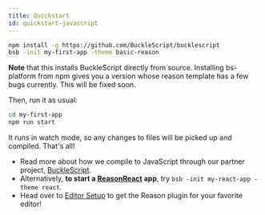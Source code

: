 ```yaml
---
title: Quickstart
id: quickstart-javascript
---
```


```sh
npm install -g https://github.com/BuckleScript/bucklescript
bsb -init my-first-app -theme basic-reason
```

**Note** that this installs BuckleScript directly from source. Installing bs-platform from npm gives you a version whose reason template has a few bugs currently. This will be fixed soon.

Then, run it as usual:

```sh
cd my-first-app
npm run start
```

It runs in watch mode, so any changes to files will be picked up and compiled. That's all!

- Read more about how we compile to JavaScript through our partner project, [BuckleScript](https://bucklescript.github.io).
- Alternatively, **to start a [ReasonReact](//reasonml.github.io/reason-react/docs/en/installation.html) app**, try `bsb -init my-react-app -theme react`.
- Head over to [Editor Setup](/guide/editor-tools/global-installation) to get the Reason plugin for your favorite editor!
